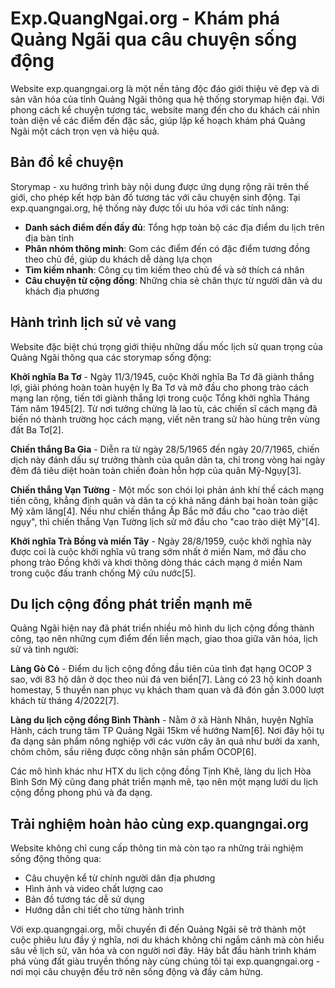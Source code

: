 # Exp.QuangNgai.org - Khám phá Quảng Ngãi qua câu chuyện sống động

Website exp.quangngai.org là một nền tảng độc đáo giới thiệu vẻ đẹp và di sản văn hóa của tỉnh Quảng Ngãi thông qua hệ thống storymap hiện đại. Với phong cách kể chuyện tương tác, website mang đến cho du khách cái nhìn toàn diện về các điểm đến đặc sắc, giúp lập kế hoạch khám phá Quảng Ngãi một cách trọn vẹn và hiệu quả.

## **Bản đồ kể chuyện**

Storymap - xu hướng trình bày nội dung được ứng dụng rộng rãi trên thế giới, cho phép kết hợp bản đồ tương tác với câu chuyện sinh động. Tại exp.quangngai.org, hệ thống này được tối ưu hóa với các tính năng:

- **Danh sách điểm đến đầy đủ**: Tổng hợp toàn bộ các địa điểm du lịch trên địa bàn tỉnh
- **Phân nhóm thông minh**: Gom các điểm đến có đặc điểm tương đồng theo chủ đề, giúp du khách dễ dàng lựa chọn
- **Tìm kiếm nhanh**: Công cụ tìm kiếm theo chủ đề và sở thích cá nhân
- **Câu chuyện từ cộng đồng**: Những chia sẻ chân thực từ người dân và du khách địa phương

## **Hành trình lịch sử vẻ vang**

Website đặc biệt chú trọng giới thiệu những dấu mốc lịch sử quan trọng của Quảng Ngãi thông qua các storymap sống động:

**Khởi nghĩa Ba Tơ** - Ngày 11/3/1945, cuộc Khởi nghĩa Ba Tơ đã giành thắng lợi, giải phóng hoàn toàn huyện lỵ Ba Tơ và mở đầu cho phong trào cách mạng lan rộng, tiến tới giành thắng lợi trong cuộc Tổng khởi nghĩa Tháng Tám năm 1945[2]. Từ nơi tưởng chừng là lao tù, các chiến sĩ cách mạng đã biến nó thành trường học cách mạng, viết nên trang sử hào hùng trên vùng đất Ba Tơ[2].

**Chiến thắng Ba Gia** - Diễn ra từ ngày 28/5/1965 đến ngày 20/7/1965, chiến dịch này đánh dấu sự trưởng thành của quân dân ta, chỉ trong vòng hai ngày đêm đã tiêu diệt hoàn toàn chiến đoàn hỗn hợp của quân Mỹ-Ngụy[3].

**Chiến thắng Vạn Tường** - Một mốc son chói lọi phản ánh khí thế cách mạng tiến công, khẳng định quân và dân ta có khả năng đánh bại hoàn toàn giặc Mỹ xâm lăng[4]. Nếu như chiến thắng Ấp Bắc mở đầu cho "cao trào diệt ngụy", thì chiến thắng Vạn Tường lịch sử mở đầu cho "cao trào diệt Mỹ"[4].

**Khởi nghĩa Trà Bồng và miền Tây** - Ngày 28/8/1959, cuộc khởi nghĩa này được coi là cuộc khởi nghĩa vũ trang sớm nhất ở miền Nam, mở đầu cho phong trào Đồng khởi và khơi thông dòng thác cách mạng ở miền Nam trong cuộc đấu tranh chống Mỹ cứu nước[5].

## **Du lịch cộng đồng phát triển mạnh mẽ**

Quảng Ngãi hiện nay đã phát triển nhiều mô hình du lịch cộng đồng thành công, tạo nên những cụm điểm đến liền mạch, giao thoa giữa văn hóa, lịch sử và tình người:

**Làng Gò Cỏ** - Điểm du lịch cộng đồng đầu tiên của tỉnh đạt hạng OCOP 3 sao, với 83 hộ dân ở dọc theo núi đá ven biển[7]. Làng có 23 hộ kinh doanh homestay, 5 thuyền nan phục vụ khách tham quan và đã đón gần 3.000 lượt khách từ tháng 4/2022[7].

**Làng du lịch cộng đồng Bình Thành** - Nằm ở xã Hành Nhân, huyện Nghĩa Hành, cách trung tâm TP Quảng Ngãi 15km về hướng Nam[6]. Nơi đây hội tụ đa dạng sản phẩm nông nghiệp với các vườn cây ăn quả như bưởi da xanh, chôm chôm, sầu riêng được công nhận sản phẩm OCOP[6].

Các mô hình khác như HTX du lịch cộng đồng Tịnh Khê, làng du lịch Hòa Bình Sơn Mỹ cũng đang phát triển mạnh mẽ, tạo nên một mạng lưới du lịch cộng đồng phong phú và đa dạng.

## **Trải nghiệm hoàn hảo cùng exp.quangngai.org**

Website không chỉ cung cấp thông tin mà còn tạo ra những trải nghiệm sống động thông qua:

- Câu chuyện kể từ chính người dân địa phương
- Hình ảnh và video chất lượng cao
- Bản đồ tương tác dễ sử dụng
- Hướng dẫn chi tiết cho từng hành trình

Với exp.quangngai.org, mỗi chuyến đi đến Quảng Ngãi sẽ trở thành một cuộc phiêu lưu đầy ý nghĩa, nơi du khách không chỉ ngắm cảnh mà còn hiểu sâu về lịch sử, văn hóa và con người nơi đây. Hãy bắt đầu hành trình khám phá vùng đất giàu truyền thống này cùng chúng tôi tại exp.quangngai.org - nơi mọi câu chuyện đều trở nên sống động và đầy cảm hứng.
